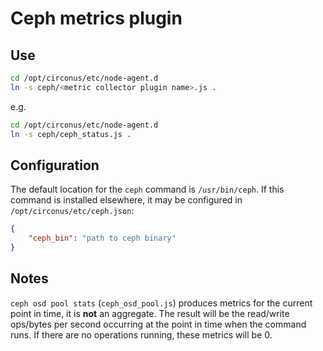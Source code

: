 # Ceph metrics plugin


## Use

```sh
cd /opt/circonus/etc/node-agent.d
ln -s ceph/<metric collector plugin name>.js .
```

e.g.

```sh
cd /opt/circonus/etc/node-agent.d
ln -s ceph/ceph_status.js .
```

## Configuration

The default location for the `ceph` command is `/usr/bin/ceph`. If this command is installed elsewhere, it may be configured in `/opt/circonus/etc/ceph.json`:

```json
{
    "ceph_bin": "path to ceph binary"
}
```

## Notes

`ceph osd pool stats` (`ceph_osd_pool.js`) produces metrics for the current point in time, it is **not** an aggregate. The result will be the read/write ops/bytes per second occurring at the point in time when the command runs. If there are no operations running, these metrics will be 0.
